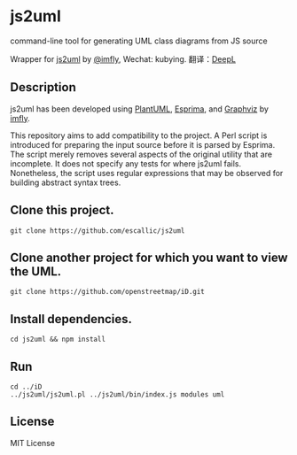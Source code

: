 # js2uml
command-line tool for generating UML class diagrams from JS source

Wrapper for [js2uml](https://github.com/imfly/js2uml) by [@imfly](https://github.com/imfly), Wechat: kubying. 翻译：[DeepL](https://www.deepl.com/translator#en/zh/Translation%20by%20DeepL)


## Description
js2uml has been developed using [PlantUML](https://plantuml.com), [Esprima](https://esprima.org), and [Graphviz](http://www.graphviz.org/) by [imfly](https://github.com/imfly).

This repository aims to add compatibility to the project. A Perl script is introduced for preparing the input source before it is parsed by Esprima. The script merely removes several aspects of the original utility that are incomplete. It does not specify any tests for where js2uml fails. Nonetheless, the script uses regular expressions that may be observed for building abstract syntax trees. 


## Clone this project.
```
git clone https://github.com/escallic/js2uml
```


## Clone another project for which you want to view the UML.
```
git clone https://github.com/openstreetmap/iD.git
```


## Install dependencies.
```
cd js2uml && npm install
```


## Run
```
cd ../iD
../js2uml/js2uml.pl ../js2uml/bin/index.js modules uml
```


## License

MIT License
